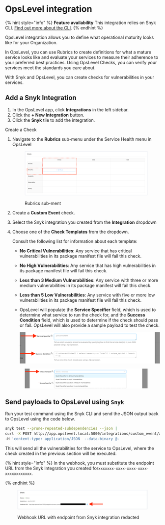 # OpsLevel integration

{% hint style="info" %}
**Feature availability** This integration relies on Snyk CLI. [Find out more about the CLI](../../features/snyk-cli/guides-for-our-cli/cli-reference.md).
{% endhint %}

OpsLevel integration allows you to define what operational maturity looks like for your Organization.

In OpsLevel, you can use Rubrics to create definitions for what a mature service looks like and evaluate your services to measure their adherence to your preferred best practices. Using OpsLevel Checks, you can verify your services meet the standards you care about.

With Snyk and OpsLevel, you can create checks for vulnerabilities in your services.

## Add a Snyk Integration

1. In the OpsLevel app, click **Integrations** in the left sidebar.
2. Click the **+ New Integration** button.
3. Click the **Snyk** tile to add the integration.

Create a Check

1.  Navigate to the **Rubrics** sub-menu under the Service Health menu in OpsLevel



    <figure><img src="../../.gitbook/assets/image (101) (10) (1) (1) (1) (1) (1) (1) (1) (1) (1) (1) (1) (1).png" alt="Rubrics sub-ment"><figcaption><p>Rubrics sub-ment</p></figcaption></figure>
2. Create a **Custom Event** check.
3. Select the Snyk integration you created from the **Integration** dropdown
4.  Choose one of the **Check Templates** from the dropdown.

    Consult the following list for information about each template:

    * **No Critical Vulnerabilities**: Any service that has critical vulnerabilities in its package manifest file will fail this check.
    * **No High Vulnerabilities**: Any service that has high vulnerabilities in its package manifest file will fail this check.
    * **Less than 3 Medium Vulnerabilities**: Any service with three or more medium vulnerabilities in its package manifest will fail this check.
    * **Less than 5 Low Vulnerabilities**: Any service with five or more low vulnerabilities in its package manifest file will fail this check.
    *   OpsLevel will populate the **Service Specifier** field, which is used to determine what service to run the check for, and the **Success Condition** field, which is used to determine if the check should pass or fail. OpsLevel will also provide a sample payload to test the check.

        <img src="../../.gitbook/assets/image (102) (1) (1) (1) (1) (2) (1) (1) (1) (1) (1) (1) (1) (1) (1) (1) (1) (1) (1) (1) (1) (1) (1) (1) (1) (1) (1) (1) (3).png" alt="" data-size="original">

    <figure><img src="../../.gitbook/assets/image (100) (1) (1) (1) (1) (7).png" alt=""><figcaption></figcaption></figure>

## Send payloads to OpsLevel using `Snyk`

Run your test command using the Snyk CLI and send the JSON output back to OpsLevel using the code below.

```bash
snyk test --prune-repeated-subdependencies --json |
curl -X POST http://app.opslevel.local:5000/integrations/custom_event/xxxxxxx-xxxx-xxxx-xxxx-xxxxxxxxxxxx \
-H 'content-type: application/JSON  --data-binary @-
```

This will send all the vulnerabilities for the service to OpsLevel, where the check created in the previous section will be executed.

{% hint style="info" %}
In the webhook, you must substitute the endpoint URL from the Snyk Integration you created for`xxxxxxx-xxxx-xxxx-xxxx-xxxxxxxxxxxx`.


{% endhint %}

<figure><img src="../../.gitbook/assets/image (119) (1) (1) (1) (1) (1) (1) (1) (1) (1) (2).png" alt=""><figcaption><p>Webhook URL with endpoint from Snyk integration redacted</p></figcaption></figure>
